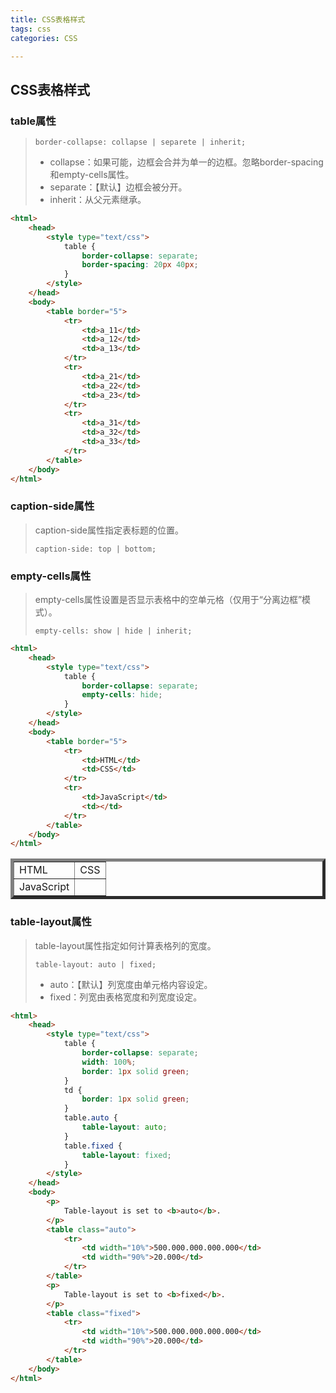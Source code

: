 ```yaml
---
title: CSS表格样式
tags: css
categories: CSS

---
```




## CSS表格样式

### table属性

> `border-collapse: collapse | separete | inherit; `
>
> - collapse：如果可能，边框会合并为单一的边框。忽略border-spacing和empty-cells属性。
> - separate：【默认】边框会被分开。
> - inherit：从父元素继承。

```html
<html>
    <head>
        <style type="text/css">
            table {
                border-collapse: separate;
                border-spacing: 20px 40px; 
            }
        </style>
    </head>
    <body>
        <table border="5">
            <tr>
            	<td>a_11</td>
                <td>a_12</td>
                <td>a_13</td>
            </tr>
            <tr>
            	<td>a_21</td>
                <td>a_22</td>
                <td>a_23</td>
            </tr>
            <tr>
            	<td>a_31</td>
                <td>a_32</td>
                <td>a_33</td>
            </tr>
        </table>
    </body>
</html>
```

### caption-side属性

> caption-side属性指定表标题的位置。
>
> `caption-side: top | bottom;`

### empty-cells属性

> empty-cells属性设置是否显示表格中的空单元格（仅用于“分离边框”模式）。
>
> `empty-cells: show | hide | inherit; `

```html
<html>
    <head>
        <style type="text/css">
            table {
                border-collapse: separate;
                empty-cells: hide; 
            }
        </style>
    </head>
    <body>
        <table border="5">
            <tr>
                <td>HTML</td>
                <td>CSS</td>
            </tr>
            <tr>
                <td>JavaScript</td>
                <td></td>
            </tr>
        </table>
    </body>
</html>
```

<table border="5"  border-collapse="separate" empty-cells="hide">
    <tr>
    	<td>HTML</td>
        <td>CSS</td>
    </tr>
    <tr>
    	<td>JavaScript</td>
        <td></td>
    </tr>
</table>


### table-layout属性

> table-layout属性指定如何计算表格列的宽度。
>
> `table-layout: auto | fixed; `
>
> - auto：【默认】列宽度由单元格内容设定。
> - fixed：列宽由表格宽度和列宽度设定。

```html
<html>
    <head>
        <style type="text/css">
            table {
                border-collapse: separate; 
                width: 100%; 
                border: 1px solid green; 
            }
            td {
                border: 1px solid green; 
            }
            table.auto {
                table-layout: auto; 
            }
            table.fixed {
                table-layout: fixed; 
            }
        </style>
    </head>
    <body>
        <p>
            Table-layout is set to <b>auto</b>.
        </p>
        <table class="auto">
            <tr>
            	<td width="10%">500.000.000.000.000</td>
                <td width="90%">20.000</td>
            </tr>
        </table>
        <p>
            Table-layout is set to <b>fixed</b>.
        </p>
        <table class="fixed">
            <tr>
            	<td width="10%">500.000.000.000.000</td>
                <td width="90%">20.000</td>
            </tr>
        </table>
    </body>
</html>
```





